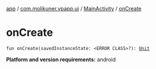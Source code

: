 [app](../../index.md) / [com.molikuner.vpapp.ui](../index.md) / [MainActivity](index.md) / [onCreate](./on-create.md)

# onCreate

`fun onCreate(savedInstanceState: <ERROR CLASS>?): `[`Unit`](https://kotlinlang.org/api/latest/jvm/stdlib/kotlin/-unit/index.html)

**Platform and version requirements:** android

